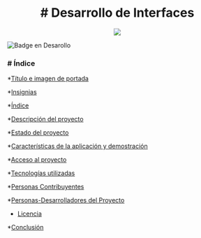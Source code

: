 <h1 align="center"> # Desarrollo de Interfaces </h1>


 <p align="center">
  <img src="https://github.com/MartinAmor04/DWES/assets/145535289/d4650faf-4539-4503-980d-61921bd60dd1">  
 </p>

   ![Badge en Desarollo](https://img.shields.io/badge/STATUS-EN%20DESAROLLO-green)

<h3 align="left"> # Índice </h3>

*[Título e imagen de portada](#Título-e-imagen-de-portada)

*[Insignias](#insignias)

*[Índice](#índice)

*[Descripción del proyecto](#descripción-del-proyecto)

*[Estado del proyecto](#Estado-del-proyecto)

*[Características de la aplicación y demostración](#Características-de-la-aplicación-y-demostración)

*[Acceso al proyecto](#acceso-proyecto)

*[Tecnologías utilizadas](#tecnologías-utilizadas)

*[Personas Contribuyentes](#personas-contribuyentes)

*[Personas-Desarrolladores del Proyecto](#personas-desarrolladores)

* [Licencia](#licencia)

*[Conclusión](#conclusión)


